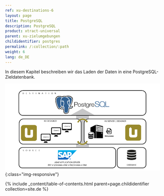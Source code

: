 ```yaml
---
ref: xu-destinations-6
layout: page
title: PostgreSQL
description: PostgreSQL
product: xtract-universal
parent: xu-zielumgebungen
childidentifier: postgres
permalink: /:collection/:path
weight: 6
lang: de_DE
---
```


In diesem Kapitel beschreiben wir das Laden der Daten in eine PostgreSQL-Zieldatenbank.

![PostgreSQL](/img/content/xu/postgreSQL_architecture.png){:class="img-responsive"}

{% include _content/table-of-contents.html parent=page.childidentifier collection=site.de %}
